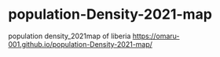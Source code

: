 # population-Density-2021-map
population density_2021map  of liberia
https://omaru-001.github.io/population-Density-2021-map/
